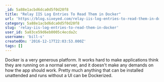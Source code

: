 ```yaml
---
_id: 5a88e1acbd6dca0d5f0d20f8
title: "Relay IIS Log Entries To Read Them in Docker"
url: 'https://blog.sixeyed.com/relay-iis-log-entries-to-read-them-in-docker/'
category: 5a88e1acbd6dca0d5f0d20f8
slug: 'relay-iis-log-entries-to-read-them-in-docker'
user_id: 5a83ce59d6eb0005c4ecda2c
username: 'bill-s'
createdOn: '2016-12-17T22:03:53.000Z'
tags: []
---
```


Docker is a very generous platform. It works hard to make applications think they are running on a normal server, and it doesn't make any demands on how the app should work. Pretty much anything that can be installed unattended and runs without a UI can be Dockerized.

